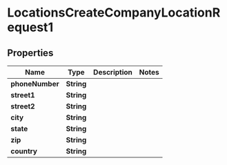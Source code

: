 

# LocationsCreateCompanyLocationRequest1



## Properties

| Name | Type | Description | Notes |
|------------ | ------------- | ------------- | -------------|
|**phoneNumber** | **String** |  |  |
|**street1** | **String** |  |  |
|**street2** | **String** |  |  |
|**city** | **String** |  |  |
|**state** | **String** |  |  |
|**zip** | **String** |  |  |
|**country** | **String** |  |  |



